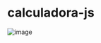 # calculadora-js
 
![image](https://github.com/user-attachments/assets/f44ae202-cd87-4649-be28-12091a24da2d)
